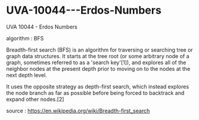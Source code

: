 # UVA-10044---Erdos-Numbers
UVA 10044 - Erdos Numbers

algorithm : BFS

Breadth-first search (BFS) is an algorithm for traversing or searching tree or graph data structures. 
It starts at the tree root (or some arbitrary node of a graph, sometimes referred to as a 'search key'[1]), 
and explores all of the neighbor nodes at the present depth prior to moving on to the nodes at the next depth level.

It uses the opposite strategy as depth-first search,
which instead explores the node branch as far as possible before being forced to backtrack and expand other nodes.[2]

source : https://en.wikipedia.org/wiki/Breadth-first_search
